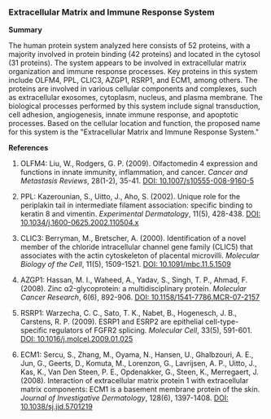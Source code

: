 ### Extracellular Matrix and Immune Response System

**Summary**

The human protein system analyzed here consists of 52 proteins, with a majority involved in protein binding (42 proteins) and located in the cytosol (31 proteins). The system appears to be involved in extracellular matrix organization and immune response processes. Key proteins in this system include OLFM4, PPL, CLIC3, AZGP1, RSRP1, and ECM1, among others. The proteins are involved in various cellular components and complexes, such as extracellular exosomes, cytoplasm, nucleus, and plasma membrane. The biological processes performed by this system include signal transduction, cell adhesion, angiogenesis, innate immune response, and apoptotic processes. Based on the cellular location and function, the proposed name for this system is the "Extracellular Matrix and Immune Response System."

**References**

1. OLFM4: Liu, W., Rodgers, G. P. (2009). Olfactomedin 4 expression and functions in innate immunity, inflammation, and cancer. *Cancer and Metastasis Reviews*, 28(1-2), 35-41. [DOI: 10.1007/s10555-008-9160-5](https://doi.org/10.1007/s10555-008-9160-5)

2. PPL: Kazerounian, S., Uitto, J., Aho, S. (2002). Unique role for the periplakin tail in intermediate filament association: specific binding to keratin 8 and vimentin. *Experimental Dermatology*, 11(5), 428-438. [DOI: 10.1034/j.1600-0625.2002.110504.x](https://doi.org/10.1034/j.1600-0625.2002.110504.x)

3. CLIC3: Berryman, M., Bretscher, A. (2000). Identification of a novel member of the chloride intracellular channel gene family (CLIC5) that associates with the actin cytoskeleton of placental microvilli. *Molecular Biology of the Cell*, 11(5), 1509-1521. [DOI: 10.1091/mbc.11.5.1509](https://doi.org/10.1091/mbc.11.5.1509)

4. AZGP1: Hassan, M. I., Waheed, A., Yadav, S., Singh, T. P., Ahmad, F. (2008). Zinc α2-glycoprotein: a multidisciplinary protein. *Molecular Cancer Research*, 6(6), 892-906. [DOI: 10.1158/1541-7786.MCR-07-2157](https://doi.org/10.1158/1541-7786.MCR-07-2157)

5. RSRP1: Warzecha, C. C., Sato, T. K., Nabet, B., Hogenesch, J. B., Carstens, R. P. (2009). ESRP1 and ESRP2 are epithelial cell-type-specific regulators of FGFR2 splicing. *Molecular Cell*, 33(5), 591-601. [DOI: 10.1016/j.molcel.2009.01.025](https://doi.org/10.1016/j.molcel.2009.01.025)

6. ECM1: Sercu, S., Zhang, M., Oyama, N., Hansen, U., Ghalbzouri, A. E., Jun, G., Geerts, D., Komuta, M., Lorenzon, G., Lavrijsen, A. P., Uitto, J., Kas, K., Van Den Steen, P. E., Opdenakker, G., Steen, K., Merregaert, J. (2008). Interaction of extracellular matrix protein 1 with extracellular matrix components: ECM1 is a basement membrane protein of the skin. *Journal of Investigative Dermatology*, 128(6), 1397-1408. [DOI: 10.1038/sj.jid.5701219](https://doi.org/10.1038/sj.jid.5701219)